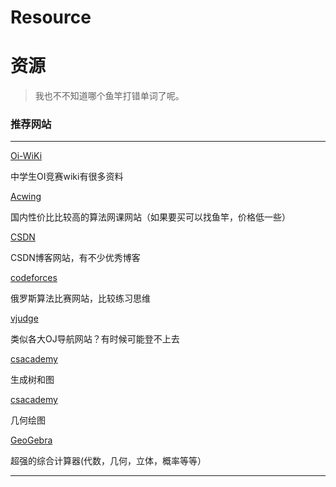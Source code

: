 # Resource
# 资源
> 我也不不知道哪个鱼竿打错单词了呢。
### 推荐网站
***
[Oi-WiKi](https://oi-wiki.org/)

中学生OI竞赛wiki有很多资料

[Acwing](https://www.acwing.com/about/)

国内性价比比较高的算法网课网站（如果要买可以找鱼竿，价格低一些）

[CSDN](https://www.csdn.net/)

CSDN博客网站，有不少优秀博客

[codeforces](https://codeforces.com/)

俄罗斯算法比赛网站，比较练习思维

[vjudge](https://vjudge.net/)

类似各大OJ导航网站？有时候可能登不上去

[csacademy](https://csacademy.com/app/graph_editor/)

生成树和图

[csacademy](https://csacademy.com/app/geometry_widget/)

几何绘图

[GeoGebra](https://www.geogebra.org/)

超强的综合计算器(代数，几何，立体，概率等等）

***

